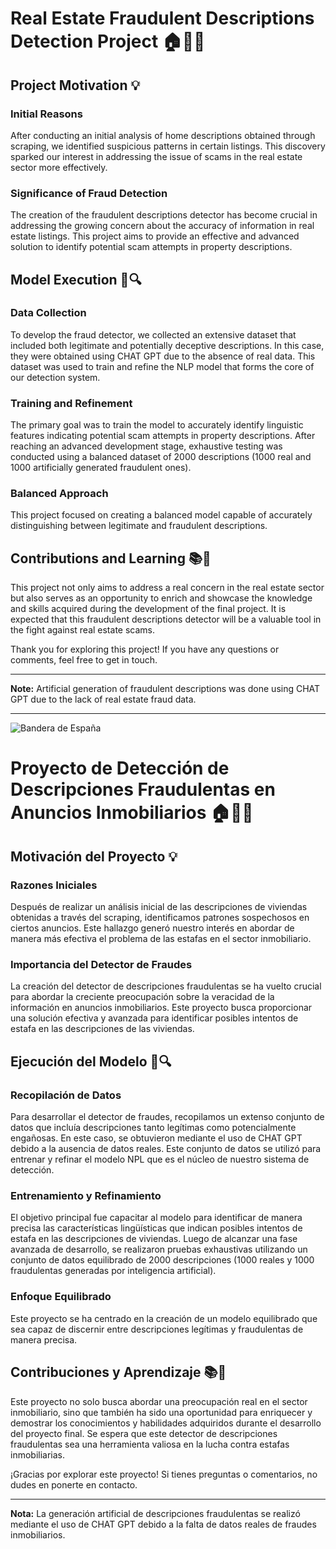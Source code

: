 # Real Estate Fraudulent Descriptions Detection Project 🏠🕵️‍♂️

## Project Motivation 💡

### Initial Reasons
After conducting an initial analysis of home descriptions obtained through scraping, we identified suspicious patterns in certain listings. This discovery sparked our interest in addressing the issue of scams in the real estate sector more effectively.

### Significance of Fraud Detection
The creation of the fraudulent descriptions detector has become crucial in addressing the growing concern about the accuracy of information in real estate listings. This project aims to provide an effective and advanced solution to identify potential scam attempts in property descriptions.

## Model Execution 🚀🔍

### Data Collection
To develop the fraud detector, we collected an extensive dataset that included both legitimate and potentially deceptive descriptions. In this case, they were obtained using CHAT GPT due to the absence of real data. This dataset was used to train and refine the NLP model that forms the core of our detection system.

### Training and Refinement
The primary goal was to train the model to accurately identify linguistic features indicating potential scam attempts in property descriptions. After reaching an advanced development stage, exhaustive testing was conducted using a balanced dataset of 2000 descriptions (1000 real and 1000 artificially generated fraudulent ones).

### Balanced Approach
This project focused on creating a balanced model capable of accurately distinguishing between legitimate and fraudulent descriptions.

## Contributions and Learning 📚🌟

This project not only aims to address a real concern in the real estate sector but also serves as an opportunity to enrich and showcase the knowledge and skills acquired during the development of the final project. It is expected that this fraudulent descriptions detector will be a valuable tool in the fight against real estate scams.

Thank you for exploring this project! If you have any questions or comments, feel free to get in touch.

---

**Note:** Artificial generation of fraudulent descriptions was done using CHAT GPT due to the lack of real estate fraud data.


-----------------------------------------------------------------------------------------------------------------------------------------
![Bandera de España](https://upload.wikimedia.org/wikipedia/commons/thumb/9/9a/Flag_of_Spain.svg/1280px-Flag_of_Spain.svg.png)
# Proyecto de Detección de Descripciones Fraudulentas en Anuncios Inmobiliarios 🏠🕵️‍♂️

## Motivación del Proyecto 💡

### Razones Iniciales
Después de realizar un análisis inicial de las descripciones de viviendas obtenidas a través del scraping, identificamos patrones sospechosos en ciertos anuncios. Este hallazgo generó nuestro interés en abordar de manera más efectiva el problema de las estafas en el sector inmobiliario.

### Importancia del Detector de Fraudes
La creación del detector de descripciones fraudulentas se ha vuelto crucial para abordar la creciente preocupación sobre la veracidad de la información en anuncios inmobiliarios. Este proyecto busca proporcionar una solución efectiva y avanzada para identificar posibles intentos de estafa en las descripciones de las viviendas.

## Ejecución del Modelo 🚀🔍

### Recopilación de Datos
Para desarrollar el detector de fraudes, recopilamos un extenso conjunto de datos que incluía descripciones tanto legítimas como potencialmente engañosas. En este caso, se obtuvieron mediante el uso de CHAT GPT debido a la ausencia de datos reales. Este conjunto de datos se utilizó para entrenar y refinar el modelo NPL que es el núcleo de nuestro sistema de detección.

### Entrenamiento y Refinamiento
El objetivo principal fue capacitar al modelo para identificar de manera precisa las características lingüísticas que indican posibles intentos de estafa en las descripciones de viviendas. Luego de alcanzar una fase avanzada de desarrollo, se realizaron pruebas exhaustivas utilizando un conjunto de datos equilibrado de 2000 descripciones (1000 reales y 1000 fraudulentas generadas por inteligencia artificial).

### Enfoque Equilibrado
Este proyecto se ha centrado en la creación de un modelo equilibrado que sea capaz de discernir entre descripciones legítimas y fraudulentas de manera precisa.

## Contribuciones y Aprendizaje 📚🌟

Este proyecto no solo busca abordar una preocupación real en el sector inmobiliario, sino que también ha sido una oportunidad para enriquecer y demostrar los conocimientos y habilidades adquiridos durante el desarrollo del proyecto final. Se espera que este detector de descripciones fraudulentas sea una herramienta valiosa en la lucha contra estafas inmobiliarias.

¡Gracias por explorar este proyecto! Si tienes preguntas o comentarios, no dudes en ponerte en contacto.

---

**Nota:** La generación artificial de descripciones fraudulentas se realizó mediante el uso de CHAT GPT debido a la falta de datos reales de fraudes inmobiliarios.

